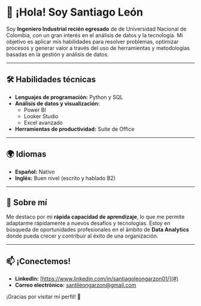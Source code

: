 # 👋 ¡Hola! Soy Santiago León  

Soy **Ingeniero Industrial recién egresado** de de Universidad Nacional de Colombia, con un gran interés en el análisis de datos y la tecnología. Mi objetivo es aplicar mis habilidades para resolver problemas, optimizar procesos y generar valor a través del uso de herramientas y metodologías basadas en la gestión y análisis de datos.  

---

## 🛠️ Habilidades técnicas  
- **Lenguajes de programación:** Python y SQL  
- **Análisis de datos y visualización:**  
  - Power BI  
  - Looker Studio  
  - Excel avanzado  
- **Herramientas de productividad:** Suite de Office  

---

## 🌍 Idiomas  
- **Español:** Nativo  
- **Inglés:** Buen nivel (escrito y hablado B2)  

---

## 🚀 Sobre mí  
Me destaco por mi **rápida capacidad de aprendizaje**, lo que me permite adaptarme rápidamente a nuevos desafíos y tecnologías. Estoy en búsqueda de oportunidades profesionales en el ámbito de **Data Analytics** donde pueda crecer y contribuir al éxito de una organización.  

---

## 📫 ¡Conectemos!  
- **LinkedIn:** [https://www.linkedin.com/in/santiagoleongarzon01/](#)  
- **Correo electrónico:** [santileongarzon@gmail.com](#)   

¡Gracias por visitar mi perfil! 🌟  
